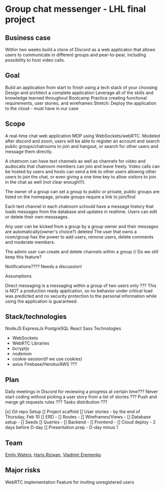 # Group chat messenger - LHL final project

## Business case

  Within two weeks build a clone of Discord as a web applicaton that allows users to communicate in different groups and pear-to-pear, including possibility to host video calls.

## Goal

  Build an application from start to finish using a tech stack of your choosing
  Design and architect a complete application
  Leverage all of the skills and knowledge learned throughout Bootcamp
  Practice creating functional requirements, user stories, and wireframes
  Stretch: Deploy the application to the cloud - must have in our case


## Scope

  A real-time chat web application MDP using WebSockets/webRTC. Modeled after discord and zoom, users will be able to register an account and search public groups/chatrooms to join and hangout, or search for other users and message them directly. 
  
  A chatroom can have text channels as well as channels for video and audiocalls that chatroom members can join and leave freely. Video calls can be hosted by users and hosts can send a link to other users allowing other users to join  the chat, or even giving a one time key to allow visitors to join in the chat as well (not clear enough!!!).

  The owner of a group can set a group to public or private, public groups are listed on the homepage, private groups require a link to join/find

  Each text channel in each chatroom schould have a message history that loads messages from the database and updates in realtime. Users can edit or delete their own messsages.
  
  Any user can be kicked from a group by a group owner and their messages are automatically(owner's choice?) deleted
  The user that owns a room/group has the power to add users, remove users, delete comments and moderate members. 
  
  The admin user can create and delete channels within a group // Do we still keep this feature?
 

  Notifications????
  Needs a discussion!

  Assumptions 

  Direct messaging is a messaging within a group of two users only ???
  This is NOT a production ready application, so no behavior under critical load was predicted and no security protection to the personal information while using the application is guaranteed. 

## Stack/technologies

  NodeJS
  ExpressJs
  PostgreSQL
  React
  Sass
  Technologies
  - WebSockets
  - WebRTC
  Libraries
  - bcryptjs
  - nodemon
  - cookie-session(if we use cookies)
  - axios
  Firebase/Heroku/AWS ???

## Plan

  Daily meetings in Discord for reviewing a progress at certain time???
  Never start coding without picking a user story from a list of stories ???
  Push and merge git requests rules ??? 
  Tasks distribution ???

  [x] Git repo Setup
  [] Project scaffold
  [] User stories - by the end of Thursday, Feb 10
  [] ERD - 
  [] Routes - 
  [] Wireframes/Views - 
  [] Database setup - 
  [] Seeds
  [] Queries -
  [] Backend -
  [] Frontend - 
  [] Cloud deploy - 2 days before D-day
  [] Presentation prep - D-day minus 1

## Team

  [Emily Waters](https://github.com/Emily-Waters),
  [Haris Rizwan](https://github.com/harisrizwan1),
  [Vladimir Eremenko](https://github.com/Vlad-Lab319)

## Major risks

  WebRTC implementation
  Feature for inviting unregistered users 